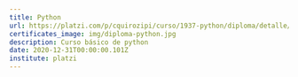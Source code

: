 ```yaml
---
title: Python
url: https://platzi.com/p/cquirozipi/curso/1937-python/diploma/detalle/
certificates_image: img/diploma-python.jpg
description: Curso básico de python
date: 2020-12-31T00:00:00.101Z
institute: platzi
---
```

